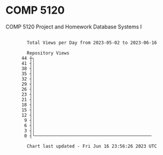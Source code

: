 # COMP 5120
COMP 5120 Project and Homework 
Database Systems I

```

        Total Views per Day from 2023-05-02 to 2023-06-16

        Repository Views
      44 ┼╮
      41 ┤│
      38 ┤│
      35 ┤│
      32 ┤│
      29 ┤│
      26 ┤│
      23 ┤│
      21 ┤│
      18 ┤│
      15 ┤│
      12 ┤│
       9 ┤│
       6 ┤│
       3 ┤│
       0 ┤╰────────────────────────────────────────────

        Chart last updated - Fri Jun 16 23:56:26 2023 UTC
        
```

